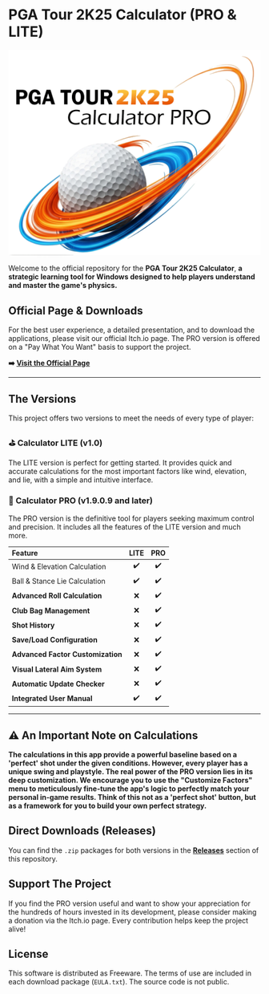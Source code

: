 # PGA Tour 2K25 Calculator (PRO & LITE)

![logo](https://github.com/Cruz75/PGA-Tour-2k25-Calculator-PRO/blob/main/images/logo_calculator_alpha.png)  


Welcome to the official repository for the **PGA Tour 2K25 Calculator**, **a strategic learning tool for Windows designed to help players understand and master the game's physics.**

## Official Page & Downloads

For the best user experience, a detailed presentation, and to download the applications, please visit our official Itch.io page. The PRO version is offered on a "Pay What You Want" basis to support the project.

**➡️ [Visit the Official Page](https://cruz75.github.io/PGA-Tour-2k25-Calculator-PRO/#)**

---

## The Versions

This project offers two versions to meet the needs of every type of player:

###  ⛳ Calculator LITE (v1.0)
The LITE version is perfect for getting started. It provides quick and accurate calculations for the most important factors like wind, elevation, and lie, with a simple and intuitive interface.

### 👑 Calculator PRO (v1.9.0.9 and later)
The PRO version is the definitive tool for players seeking maximum control and precision. It includes all the features of the LITE version and much more.

| Feature | LITE | PRO |
| :--- | :---: | :---: |
| Wind & Elevation Calculation | ✔️ | ✔️ |
| Ball & Stance Lie Calculation | ✔️ | ✔️ |
| **Advanced Roll Calculation** | ❌ | ✔️ |
| **Club Bag Management** | ❌ | ✔️ |
| **Shot History** | ❌ | ✔️ |
| **Save/Load Configuration** | ❌ | ✔️ |
| **Advanced Factor Customization** | ❌ | ✔️ |
| **Visual Lateral Aim System** | ❌ | ✔️ |
| **Automatic Update Checker** | ❌ | ✔️ |
| **Integrated User Manual** | ✔️ | ✔️ |

---

## ⚠️ An Important Note on Calculations

**The calculations in this app provide a powerful baseline based on a 'perfect' shot under the given conditions. However, every player has a unique swing and playstyle. The real power of the PRO version lies in its deep customization. We encourage you to use the "Customize Factors" menu to meticulously fine-tune the app's logic to perfectly match your personal in-game results. Think of this not as a 'perfect shot' button, but as a framework for you to build your own perfect strategy.**

## Direct Downloads (Releases)

You can find the `.zip` packages for both versions in the **[Releases](https://github.com/Cruz75/PGA-Tour-2k25-Calculator-PRO/releases)** section of this repository.

## Support The Project

If you find the PRO version useful and want to show your appreciation for the hundreds of hours invested in its development, please consider making a donation via the Itch.io page. Every contribution helps keep the project alive!

## License
This software is distributed as Freeware. The terms of use are included in each download package (`EULA.txt`). The source code is not public.
